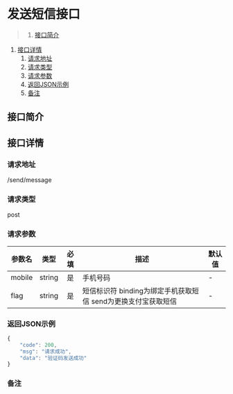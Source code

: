 # 发送短信接口

>1. [接口简介](#接口简介 "接口简介")
1. [接口详情](#接口详情 "接口详情")
	1. [请求地址](#请求地址 "请求地址")
	1. [请求类型](#请求类型 "请求类型")
	1. [请求参数](#请求参数 "请求参数")
	1. [返回JSON示例](#返回JSON示例 "返回JSON示例")
	1. [备注](#备注 "备注")



## 接口简介


## 接口详情 

### 请求地址
/send/message

### 请求类型
post

### 请求参数
| 参数名 | 类型 | 必填 | 描述 | 默认值 |
| --- | :---: | :---: | --- | --- |
| mobile | string | 是 | 手机号码 | - |
| flag | string | 是 | 短信标识符 binding为绑定手机获取短信 send为更换支付宝获取短信 | - |


### 返回JSON示例
```javascript
{
    "code": 200,
    "msg": "请求成功",
    "data": "验证码发送成功"
}
```

### 备注